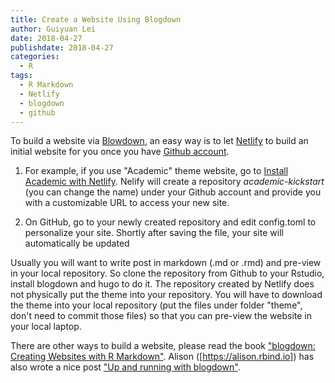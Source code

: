```yaml
---
title: Create a Website Using Blogdown
author: Guiyuan Lei
date: 2018-04-27
publishdate: 2018-04-27
categories:
  - R
tags:
  - R Markdown
  - Netlify
  - blogdown
  - github
---
```



To build a website via [Blowdown](https://github.com/rstudio/blogdown), an easy way is to let [Netlify](https://www.netlify.com/) to build an initial website for you once you have [Github account](https://github.com). 

1. For example, if you use "Academic" theme website, go to [Install Academic with Netlify](https://app.netlify.com/start/deploy?repository=https://github.com/sourcethemes/academic-kickstart). Nelify will create a repository *academic-kickstart* (you can change the name) under your Github account and provide you with a customizable URL to access your new site. 

1. On GitHub, go to your newly created repository and edit config.toml to personalize your site. Shortly after saving the file, your site will automatically be updated

Usually you will want to write post in markdown (.md or .rmd) and pre-view in your local repository. So clone the repository from Github to your Rstudio, install blogdown and hugo to do it. The repository created by Netlify does not physically put the theme into your repository. You will have to download the theme into your local repository (put the files under folder "theme", don't need to commit those files) so that you can pre-view the website in your local laptop.

There are other ways to build a website, please read the book ["blogdown: Creating Websites with R Markdown"](https://bookdown.org/yihui/blogdown/). Alison ([https://alison.rbind.io]) has also wrote a nice post ["Up and running with blogdown"](https://alison.rbind.io/post/up-and-running-with-blogdown/). 